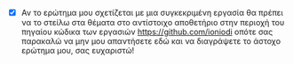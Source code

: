 - [x] Αν το ερώτημα μου σχετίζεται με μια συγκεκριμένη εργασία θα πρέπει να το στείλω στα θέματα στο αντίστοιχο αποθετήριο στην περιοχή του πηγαίου κώδικα των εργασιών https://github.com/ioniodi οπότε σας παρακαλώ να μην μου απαντήσετε εδώ και να διαγράψετε το άστοχο ερώτημα μου, σας ευχαριστώ!
